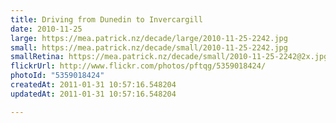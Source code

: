 ```yaml
---
title: Driving from Dunedin to Invercargill
date: 2010-11-25
large: https://mea.patrick.nz/decade/large/2010-11-25-2242.jpg
small: https://mea.patrick.nz/decade/small/2010-11-25-2242.jpg
smallRetina: https://mea.patrick.nz/decade/small/2010-11-25-2242@2x.jpg
flickrUrl: http://www.flickr.com/photos/pftqg/5359018424/
photoId: "5359018424"
createdAt: 2011-01-31 10:57:16.548204
updatedAt: 2011-01-31 10:57:16.548204

---
```


